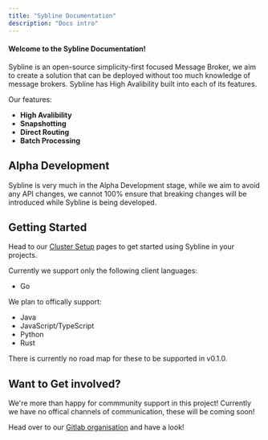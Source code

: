 ```yaml
---
title: "Sybline Documentation"
description: "Docs intro"
---
```


<h4>Welcome to the Sybline Documentation!</h4>

Sybline is an open-source simplicity-first focused Message Broker, we aim to create a solution that can be deployed without too much knowledge of message brokers. Sybline has High Avalibility built into each of its features.

Our features:
- **High Avalibility**
- **Snapshotting**
- **Direct Routing**
- **Batch Processing**

## Alpha Development

Sybline is very much in the Alpha Development stage, while we aim to avoid any API changes, we cannot 100% ensure that breaking changes will be introduced while Sybline is being developed.

## Getting Started

Head to our <a href="/en/page-2">Cluster Setup</a> pages to get started using Sybline in your projects. 

Currently we support only the following client languages:
* Go

We plan to offically support:
* Java
* JavaScript/TypeScript
* Python
* Rust

There is currently no road map for these to be supported in v0.1.0.
## Want to Get involved?

We're more than happy for commmunity support in this project! Currently we have no offical channels of communication, these will be coming soon!

Head over to our <a href="https://gitlab.com/Sybline">Gitlab organisation</a> and have a look!